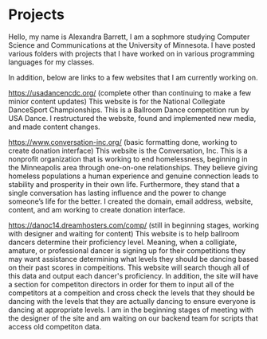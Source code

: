 # Projects

Hello, my name is Alexandra Barrett, I am a sophmore studying Computer Science and Communications at the University of Minnesota.
I have posted various folders with projects that I have worked on in various programming languages for my classes.

In addition, below are links to a few websites that I am currently working on.

https://usadancencdc.org/ (complete other than continuing to make a few minior content updates)
This website is for the National Collegiate DanceSport Championships. This is a Ballroom Dance competition run by USA Dance. 
I restructured the website, found and implemented new media, and made content changes.

https://www.conversation-inc.org/ (basic formatting done, working to create donation interface)
This website is the Conversation, Inc. This is a nonprofit organization that is working to end homelessness, beginning in the Minneapolis area through one-on-one relationships. They believe giving homeless populations a human experience and genuine connection leads to stability and prosperity in their own life. Furthermore, they stand that a single conversation has lasting influence and the power to change someone’s life for the better.
I created the domain, email address, website, content, and am working to create donation interface.

https://danoc14.dreamhosters.com/comp/ (still in beginning stages, working with designer and waiting for content)
This website is to help ballroom dancers determine their proficiency level. Meaning, when a colligiate, amature, or professional dancer is signing up for their competitions they may want assistance determining what levels they should be dancing based on their past scores in compeitions. This website will search though all of this data and output each dancer's proficiency. In addition, the site will have a section for competiton directors in order for them to input all of the competitors at a compeition and cross check the levels that they should be dancing with the levels that they are actually dancing to ensure everyone is dancing at appropriate levels. I am in the beginning stages of meeting with the designer of the site and am waiting on our backend team for scripts that access old competiton data.
